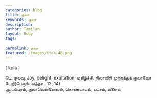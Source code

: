 ```yaml
---
categories: blog
title: குலா
keywords: குலா
description: 
author: Tamilan
layout: Ruby
tags: 
 
permalink: குலா
featured: /images/ttak-48.png
---
```

  
[ kulā ]  
  
பெ. குலவு. Joy, delight, exultation; மகிழ்ச்சி. நிலாவிரி முற்றத்துக் குலாவோ டேறி(பெருங். வத்தவ. 12, 14)  
ஆடம்பரம், குலாவென்னேவல், கொண்டாடல், பட்சம், வளைவு